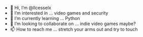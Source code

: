- 👋 Hi, I’m @llcesselx
- 👀 I’m interested in ... video games and security
- 🌱 I’m currently learning ... Python
- 💞️ I’m looking to collaborate on ... indie video games maybe?
- 📫 How to reach me ... stretch your arms out and try to touch

<!---
llcesselx/llcesselx is a ✨ special ✨ repository because its `README.md` (this file) appears on your GitHub profile.
You can click the Preview link to take a look at your changes.
--->
